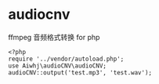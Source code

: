 # audiocnv
ffmpeg 音频格式转换 for php 
```
<?php
require '../vendor/autoload.php';
use Aiwhj\audioCNV\audioCNV;
audioCNV::output('test.mp3', 'test.wav');
```